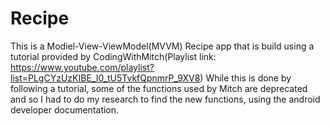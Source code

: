 # Recipe

This is a Modiel-View-ViewModel(MVVM) Recipe app that is build using a tutorial provided by CodingWithMitch(Playlist link: https://www.youtube.com/playlist?list=PLgCYzUzKIBE_I0_tU5TvkfQpnmrP_9XV8)
While this is done by following a tutorial, some of the functions used by Mitch are deprecated and so I had to do my research to find the new functions, using the android developer documentation.
